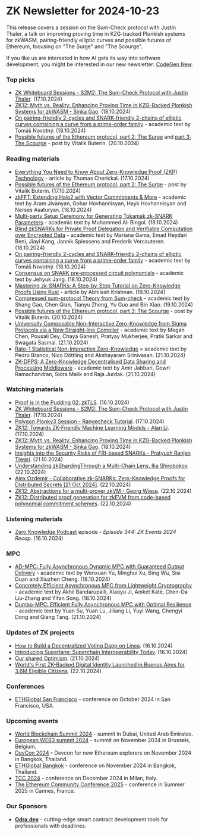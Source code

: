 # ZK Newsletter for 2024-10-23
This release covers a session on the Sum-Check protocol with Justin Thaler, a talk on improving proving time in KZG-backed Plonkish systems for zkWASM, pairing-friendly elliptic curves and possible futures of Ethereum, focusing on "The Surge" and "The Scourge".

If you like us are interested in how AI gets its way into software development, you might be interested in our new newsletter: [CodeGen New](https://codegen.substack.com/p/codegen-news-for-2024-10-14). 

### Top picks
* [ZK Whiteboard Sessions - S2M2: The Sum-Check Protocol with Justin Thaler](https://www.youtube.com/watch?v=gfy8rotcas4). (17.10.2024)
* [ZK12: Myth vs. Reality: Enhancing Proving Time in KZG-Backed Plonkish Systems for zkWASM - Sinka Gao](https://www.youtube.com/watch?v=qFXWbYwqqbM). (18.10.2024)
* [On pairing-friendly 2-cycles and SNARK-friendly 2-chains of elliptic curves containing a curve from a prime-order family](https://eprint.iacr.org/2024/1697.pdf) - academic text by Tomáš Novotný. (18.10.2024)
* [Possible futures of the Ethereum protocol, part 2: The Surge](https://vitalik.eth.limo/general/2024/10/17/futures2.html) and [ part 3: The Scourge](https://vitalik.eth.limo/general/2024/10/20/futures3.html) - post by Vitalik Buterin. (20.10.2024)

### Reading materials 
* [Everything You Need to Know About Zero-Knowledge Proof (ZKP) Technology](https://hackernoon.com/everything-you-need-to-know-about-zero-knowledge-proof-zkp-technology) - article by  Thomas Cherickal. (17.10.2024)
* [Possible futures of the Ethereum protocol, part 2: The Surge](https://vitalik.eth.limo/general/2024/10/17/futures2.html) - post by Vitalik Buterin. (17.10.2024)
* [zkFFT: Extending Halo2 with Vector Commitments & More](https://eprint.iacr.org/2024/1661.pdf) - academic text by Aram Jivanyan, Gohar Hovhannisyan, Hayk Hovhannisyan and Nerses Asaturyan. (18.10.2024)
* [Multi-party Setup Ceremony for Generating Tokamak zk-SNARK Parameters](https://eprint.iacr.org/2024/1671.pdf) - academic text by Muhammed Ali Bingol. (18.10.2024)
* [Blind zkSNARKs for Private Proof Delegation and Verifiable Computation over Encrypted Data](https://eprint.iacr.org/2024/1684.pdf) - academic text by Mariana Gama, Emad Heydari Beni, Jiayi Kang, Jannik Spiessens and Frederik Vercauteren. (18.10.2024)
* [On pairing-friendly 2-cycles and SNARK-friendly 2-chains of elliptic curves containing a curve from a prime-order family](https://eprint.iacr.org/2024/1697.pdf) - academic text by Tomáš Novotný. (18.10.2024)
* [Consensus on SNARK pre-processed circuit polynomials](https://eprint.iacr.org/2024/1664.pdf) - academic text by Jehyuk Jang. (18.10.2024)
* [Mastering zk-SNARKs: A Step-by-Step Tutorial on Zero-Knowledge Proofs Using Rust](https://medium.com/@abhilashkrish/mastering-zk-snarks-a-step-by-step-tutorial-on-zero-knowledge-proofs-using-rust-637e877a0171) - article by Abhilash Krishnan. (19.10.2024)
* [Compressed sum-protocol Theory from Sum-check](https://eprint.iacr.org/2024/1654.pdf) - academic text by Shang Gao, Chen Qian, Tianyu Zheng, Yu Guo and Bin Xiao. (19.10.2024)
* [Possible futures of the Ethereum protocol, part 3: The Scourge](https://vitalik.eth.limo/general/2024/10/20/futures3.html) - post by Vitalik Buterin. (20.10.2024)
* [Universally Composable Non-Interactive Zero-Knowledge from Sigma Protocols via a New Straight-line Compiler](https://eprint.iacr.org/2024/1713.pdf) - academic text by Megan Chen, Pousali Dey, Chaya Ganesh, Pratyay Mukherjee, Pratik Sarkar and Swagata Sasmal. (21.10.2024)
* [Rate-1 Statistical Non-Interactive Zero-Knowledge](https://eprint.iacr.org/2024/1716.pdf) = academic text by Pedro Branco, Nico Döttling and Akshayaram Srinivasan. (21.10.2024)
* [ZK-DPPS: A Zero-Knowledge Decentralised Data Sharing and Processing Middleware](https://arxiv.org/pdf/2410.15568) - academic text by Amir Jabbari, Gowri Ramachandran, Sidra Malik and Raja Jurdak. (21.10.2024)
 
### Watching materials
* [Proof is in the Pudding 02: zkTLS](https://www.youtube.com/watch?v=k4fylgnJRPE). (16.10.2024)
* [ZK Whiteboard Sessions - S2M2: The Sum-Check Protocol with Justin Thaler](https://www.youtube.com/watch?v=gfy8rotcas4). (17.10.2024)
* [Polygon Plonky3 Session - Rangecheck Tutorial](https://www.youtube.com/watch?v=ifMXu8AL8_E). (17.10.2024)
* [ZK12: Towards ZK-Friendly Machine Learning Models - Alan Li](https://www.youtube.com/watch?v=ynpw3vccGi4). (17.10.2024)
* [ZK12: Myth vs. Reality: Enhancing Proving Time in KZG-Backed Plonkish Systems for zkWASM - Sinka Gao](https://www.youtube.com/watch?v=qFXWbYwqqbM). (18.10.2024)
* [Insights into the Security Risks of FRI-based SNARKs - Pratyush Ranjan Tiwari](https://www.youtube.com/watch?v=U0pqQkQxQUU). (21.10.2024)
* [Understanding zkShardingThrough a Multi-Chain Lens, Ilia Shirobokov](https://www.youtube.com/watch?v=62JLaJE47CE). (22.10.2024)
* [Alex Ozdemir - Collaborative zk-SNARKs: Zero-Knowledge Proofs for Distributed Secrets [21 Oct 2024]](https://www.youtube.com/watch?v=OOU1tR1mrD4). (22.10.2024)
* [ZK12: Abstractions for a multi-prover zkVM - Georg Wiese](https://www.youtube.com/watch?v=bPPLyMn_RVY). (22.10.2024)
* [ZK12: Distributed proof generation for zkEVM from code-based polynomial commitment schemes](https://www.youtube.com/watch?v=on7Rvty00VM). (22.10.2024)
 
### Listening materials
* [Zero Knowledge Podcast](https://zeroknowledge.fm/344-2/) episode - *Episode 344: ZK Events 2024 Recap*. (16.10.2024)

### MPC
* [AD-MPC: Fully Asynchronous Dynamic MPC with Guaranteed Output Delivery](https://eprint.iacr.org/2024/1653.pdf) - academic text by Wenxuan Yu, Minghui Xu, Bing Wu, Sisi Duan and Xiuzhen Cheng. (18.10.2024)
* [Concretely Efficient Asynchronous MPC from Lightweight Cryptography](https://eprint.iacr.org/2024/1666.pdf) - academic text by Akhil Bandarupalli, Xiaoyu Ji, Aniket Kate, Chen-Da Liu-Zhang and Yifan Song. (18.10.2024)
* [Dumbo-MPC: Efficient Fully Asynchronous MPC with Optimal Resilience](https://eprint.iacr.org/2024/1705.pdf) - academic text by Yuan Su, Yuan Lu, Jiliang Li, Yuyi Wang, Chengyi Dong and Qiang Tang. (21.10.2024)
 
### Updates of ZK projects
* [How to Build a Decentralized Voting Dapp on Linea](https://linea.mirror.xyz/XOMyEORqwkipaZWs88TpGqzzvfy7xVS29SgB9AYD-VU). (16.10.2024)
* [Introducing Superlane: Superchain Interoperability Today](https://medium.com/hyperlane/introducing-superlane-superchain-interoperability-today-1d855b24b27f). (16.10.2024)
* [Our shared Optimism](https://optimism.mirror.xyz/Ui_jvetkOiZH6c-K3slQ1zVPaejJB-0uxYDI5esfCLY). (21.10.2024)
* [World's First ZK-Backed Digital Identity Launched in Buenos Aires for 3.6M Eligible Citizens](https://zksync.mirror.xyz/kWRhD81C7il4YWGrkDplfhIZcmViisRe3lnsmbvOEmg). (22.10.2024)
 
### Conferences
* [ETHGlobal San Francisco](https://ethglobal.com/events/sanfrancisco2024) - conference on October 2024 in San Francisco, USA.

### Upcoming events
* [World Blockchain Summit 2024](https://worldblockchainsummit.com/dxb-oct-24/) - summit in Dubai, United Arab Emirates.
* [European WEB3 summit 2024](https://www.web3eurosummit.eu/) - summit on November 2024 in Brussels, Belgium.
* [DevCon 2024](https://devcon.org/) - Devcon for new Ethereum explorers on November 2024 in Bangkok, Thailand.
* [ETHGlobal Bangkok](https://ethglobal.com/events/bangkok) - conference on November 2024 in Bangkok, Thailand. 
* [TCC 2024](https://tcc.iacr.org/2024/) - conference on December 2024 in Milan, Italy.
* [The Ethereum Community Conference 2025](https://ethcc.io/) - conference in Summer 2025 in Cannes, France.

### Our Sponsors
* **[Odra.dev](https://odra.dev)** - cutting-edge smart contract development tools for professionals with deadlines.

